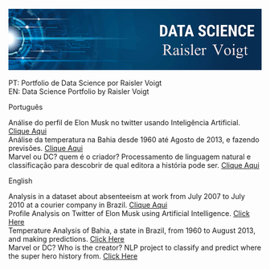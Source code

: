 ![](https://github.com/Raisler/DataScience_Portfolio/blob/master/bannerRV.png)

PT: Portfolio de Data Science por Raisler Voigt </br>
EN: Data Science Portfolio by Raisler Voigt </br>

Português

Análise do perfil de Elon Musk no twitter usando Inteligência Artificial. [Clique Aqui](https://github.com/Raisler/Profile-Analisys-On-Twitter)</br>
Análise da temperatura na Bahia desde 1960 até Agosto de 2013, e fazendo previsões. [Clique Aqui](https://github.com/Raisler/DataScience_Portfolio/blob/master/TemperatureAnalysis/Bahia_Temperatures.ipynb) </br>
Marvel ou DC? quem é o criador? Processamento de linguagem natural e classificação para descobrir de qual editora a história pode ser. [Clique Aqui](https://www.kaggle.com/raislervoigt/marvel-or-dc-creators)  </br>

English

Analysis in a dataset about absenteeism at work from July 2007 to July 2010 at a courier company in Brazil. [Clique Aqui](https://github.com/Raisler/DataScience_Portfolio/blob/master/Absenteeism_Analysis/Absenteeism_at_work.pdf)  </br>
Profile Analysis on Twitter of Elon Musk using Artificial Intelligence. [Click Here](https://github.com/Raisler/Profile-Analisys-On-Twitter)</br>
Temperature Analysis of Bahia, a state in Brazil, from 1960 to August 2013, and making predictions. [Click Here](https://github.com/Raisler/DataScience_Portfolio/blob/master/TemperatureAnalysis/Bahia_Temperatures.ipynb) </br>
Marvel or DC? Who is the creator? NLP project to classify and predict where the super hero history from.  [Click Here](https://www.kaggle.com/raislervoigt/marvel-or-dc-creators)</br>


